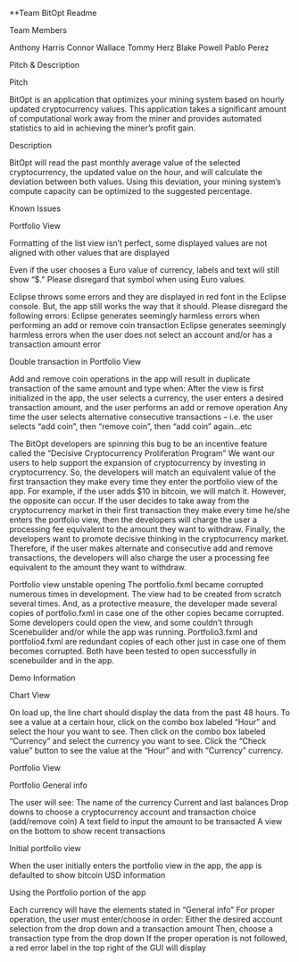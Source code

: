 **Team BitOpt Readme

Team Members

Anthony Harris
Connor Wallace
Tommy Herz
Blake Powell
Pablo Perez

Pitch & Description

Pitch

BitOpt is an application that optimizes your mining system based on hourly updated cryptocurrency values. This application takes a significant amount of computational work away from the miner and provides automated statistics to aid in achieving the miner’s profit gain.

Description

BitOpt will read the past monthly average value of the selected cryptocurrency, the updated value on the hour, and will calculate the deviation between both values. Using this deviation, your mining system’s compute capacity can be optimized to the suggested percentage.

Known Issues

Portfolio View

Formatting of the list view isn’t perfect, some displayed values are not aligned with other values that are displayed

Even if the user chooses a Euro value of currency, labels and text will still show “$.” Please disregard that symbol when using Euro values.

Eclipse throws some errors and they are displayed in red font in the Eclipse console. But, the app still works the way that it should. Please disregard the following errors:
Eclipse generates seemingly harmless errors when performing an add or remove coin transaction
Eclipse generates seemingly harmless errors when the user does not select an account and/or has a transaction amount error

Double transaction in Portfolio View

Add and remove coin operations in the app will result in duplicate transaction of the same amount and type when:
After the view is first initialized in the app, the user selects a currency, the user enters a desired transaction amount, and the user performs an add or remove operation
Any time the user selects alternative consecutive transactions – i.e. the user selects “add coin”, then “remove coin”, then “add coin” again…etc

The BitOpt developers are spinning this bug to be an incentive feature called the “Decisive Cryptocurrency Proliferation Program”
We want our users to help support the expansion of cryptocurrency by investing in cryptocurrency. So, the developers will match an equivalent value of the first transaction they make every time they enter the portfolio view of the app. For example, if the user adds $10 in bitcoin, we will match it. 
However, the opposite can occur. If the user decides to take away from the cryptocurrency market in their first transaction they make every time he/she enters the portfolio view, then the developers will charge the user a processing fee equivalent to the amount they want to withdraw.
Finally, the developers want to promote decisive thinking in the cryptocurrency market. Therefore, if the user makes alternate and consecutive add and remove transactions, the developers will also charge the user a processing fee equivalent to the amount they want to withdraw.

Portfolio view unstable opening
The portfolio.fxml became corrupted numerous times in development. The view had to be created from scratch several times. And, as a protective measure, the developer made several copies of portfolio.fxml in case one of the other copies became corrupted. 
Some developers could open the view, and some couldn’t through Scenebuilder and/or while the app was running.
Portfolio3.fxml and portfolio4.fxml are redundant copies of each other just in case one of them becomes corrupted. Both have been tested to open successfully in scenebuilder and in the app.

Demo Information

Chart View

On load up, the line chart should display the data from the past 48 hours.
To see a value at a certain hour, click on the combo box labeled “Hour” and select the hour you want to see.
Then click on the combo box labeled “Currency” and select the currency you want to see.
Click the “Check value” button to see the value at the “Hour” and with “Currency” currency.

Portfolio View

Portfolio General info

The user will see:
The name of the currency 
Current and last balances
Drop downs to choose a cryptocurrency account and transaction choice (add/remove coin)
A text field to input the amount to be transacted
A view on the bottom to show recent transactions

Initial portfolio view

When the user initially enters the portfolio view in the app, the app is defaulted to show bitcoin USD information

Using the Portfolio portion of the app

Each currency will have the elements stated in “General info”
For proper operation, the user must enter/choose in order:
Either the desired account selection from the drop down and a transaction amount
Then, choose a transaction type from the drop down
If the proper operation is not followed, a red error label in the top right of the GUI will display


